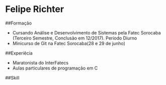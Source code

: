 # Felipe Richter
##Formação
- Cursando Análise e Desenvolvimento de Sistemas pela Fatec Sorocaba (Terceiro Semestre, Conclusão em 12/2017). Período Diurno
- Minicurso de Git na Fatec Sorocaba(28 e 29 de junho)

##Experiêcia
- Maratonista do InterFatecs
- Aulas particulares de programação em C

##Skill
